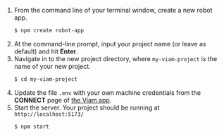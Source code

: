 1. From the command line of your terminal window, create a new robot app.
   ```bash
   $ npm create robot-app
   ```
1. At the command-line prompt, input your project name (or leave as default) and hit **Enter**.
1. Navigate in to the new project directory, where `my-viam-project` is the name of your new project.
   ```bash
   $ cd my-viam-project
   ```
1. Update the file `.env` with your own machine credentials from the **CONNECT** page of [the Viam app](https://app.viam.com/robots).
1. Start the server. Your project should be running at `http://localhost:5173/`
   ```bash
   $ npm start
   ```
